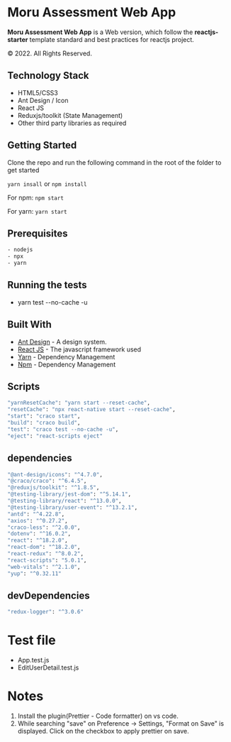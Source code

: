 # Moru Assessment Web App

**Moru Assessment Web App** is a Web version, which follow the **reactjs-starter** template standard and best practices for reactjs project.

© 2022. All Rights Reserved.

## Technology Stack

- HTML5/CSS3
- Ant Design / Icon
- React JS
- Reduxjs/toolkit (State Management)
- Other third party libraries as required

## Getting Started

Clone the repo and run the following command in the root of the folder to get started

`yarn insall`
or
`npm install`

For npm: `npm start`

For yarn: `yarn start`

## Prerequisites

```sh
- nodejs
- npx
- yarn
```

## Running the tests

- yarn test --no-cache -u

## Built With

- [Ant Design](https://ant.design/) - A design system.
- [React JS](https://reactjs.org/) - The javascript framework used
- [Yarn](https://yarnpkg.com/) - Dependency Management
- [Npm](https://www.npmjs.com/) - Dependency Management

## Scripts

```sh
"yarnResetCache": "yarn start --reset-cache",
"resetCache": "npx react-native start --reset-cache",
"start": "craco start",
"build": "craco build",
"test": "craco test --no-cache -u",
"eject": "react-scripts eject"
```

## dependencies

```sh
"@ant-design/icons": "^4.7.0",
"@craco/craco": "^6.4.5",
"@reduxjs/toolkit": "^1.8.5",
"@testing-library/jest-dom": "^5.14.1",
"@testing-library/react": "^13.0.0",
"@testing-library/user-event": "^13.2.1",
"antd": "^4.22.8",
"axios": "^0.27.2",
"craco-less": "^2.0.0",
"dotenv": "^16.0.2",
"react": "^18.2.0",
"react-dom": "^18.2.0",
"react-redux": "^8.0.2",
"react-scripts": "5.0.1",
"web-vitals": "^2.1.0",
"yup": "^0.32.11"
```

## devDependencies

```sh
"redux-logger": "^3.0.6"
```

# Test file

- App.test.js
- EditUserDetail.test.js

# Notes

1. Install the plugin(Prettier - Code formatter) on vs code.
2. While searching "save" on Preference -> Settings, "Format on Save" is displayed. Click on the checkbox to apply prettier on save.
